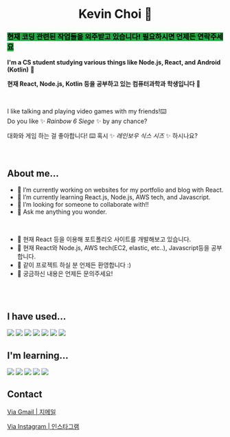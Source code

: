 <h1 align="center"> Kevin Choi 👋 </h1>

<!-- **kcdevdes/kcdevdes** is a ✨ _special_ ✨ repository because its `README.md` (this file) appears on your GitHub profile.

Here are some ideas to get you started:

- 🔭 I’m currently working on ...
- 🌱 I’m currently learning ...
- 👯 I’m looking to collaborate on ...
- 🤔 I’m looking for help with ...
- 💬 Ask me about ...
- 📫 How to reach me: ...
- 😄 Pronouns: ...
- ⚡ Fun fact: ...  -->

### <mark style='background-color: #28a745'> **현재 코딩 관련된 작업들을 외주받고 있습니다! 필요하시면 언제든 연락주세요** </mark>

**I'm a CS student studying various things like Node.js, React, and Android (Kotlin)** 🌱

**현재 React, Node.js, Kotlin 등을 공부하고 있는 컴퓨터과학과 학생입니다** 🌱

<br />

I like talking and playing video games with my friends!⌨️ </br>Do you like ✨ _Rainbow 6 Siege_ ✨ by any chance?

대화와 게임 하는 걸 좋아합니다! ⌨️ 혹시 ✨ _레인보우 식스 시즈_ ✨ 하시나요?

<br />

## About me...

- 🔭 I’m currently working on websites for my portfolio and blog with React.
- 🌱 I’m currently learning React.js, Node.js, AWS tech, and Javascript.
- 🤔 I’m looking for someone to collaborate with!!
- 💬 Ask me anything you wonder.

<br />

- 🔭 현재 React 등을 이용해 포트폴리오 사이트를 개발해보고 있습니다.
- 🌱 현재 React와 Node.js, AWS tech(EC2, elastic, etc..), Javascript등을 공부합니다.
- 🤔 같이 프로젝트 하실 분 언제든 환영합니다 :)
- 💬 궁금하신 내용은 언제든 문의주세요!

</br>
</br>

## I have used...

<img src="https://img.shields.io/badge/Python-3766AB?style=flat-square&logo=Python&logoColor=white"/></a>
<img src="https://img.shields.io/badge/C-A8B9CC?style=flat-square&logo=C&logoColor=white"/></a>
<img src="https://img.shields.io/badge/Javascript-F7DF1E?style=flat-square&logo=Javascript&logoColor=white"/></a>
<img src="https://img.shields.io/badge/HTML-E34F26?style=flat-square&logo=html5&logoColor=white"/></a>
<img src="https://img.shields.io/badge/CSS-1572B6?style=flat-square&logo=css3&logoColor=white"/></a>
<img src="https://img.shields.io/badge/Java-007396?style=flat-square&logo=java&logoColor=white"/></a>
<img src="https://img.shields.io/badge/Node.js-339933?style=flat-square&logo=Node.js&logoColor=white"/></a>

## I'm learning...

<img src="https://img.shields.io/badge/Kotlin-7F52FF?style=flat-square&logo=kotlin&logoColor=white"/></a>
<img src="https://img.shields.io/badge/Android-3DDC84?style=flat-square&logo=Android&logoColor=white"/></a>
<img src="https://img.shields.io/badge/AWS-232F3E?style=flat-square&logo=Amazon AWS&logoColor=white"/></a>
<img src="https://img.shields.io/badge/Docker-2496ED?style=flat-square&logo=Docker&logoColor=white"/></a>
<img src="https://img.shields.io/badge/Spring-6DB33F?style=flat-square&logo=Spring&logoColor=white"/></a>

<!-- <img src="https://img.shields.io/badge/React-61DAFB?style=flat-square&logo=React&logoColor=white"/></a> -->

## Contact

[Via Gmail | 지메일](mailto:kcdevdes@gmail.com?subject=[GitHub])

[Via Instagram | 인스타그램](https://www.instagram.com/kevinchoi__dev/)

